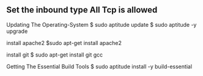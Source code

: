 ## Set the inbound type All Tcp is allowed 

  Updating The Operating-System
     $ sudo aptitude    update
$ sudo aptitude -y upgrade

install apache2
$sudo apt-get install apache2

install git 
$ sudo apt-get install git gcc

Getting The Essential Build Tools
$ sudo aptitude install -y build-essential

